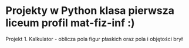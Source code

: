 # Projekty w Python klasa pierwsza liceum profil mat-fiz-inf :)

Projekt 1. Kalkulator - oblicza pola figur płaskich oraz pola i objętości brył
